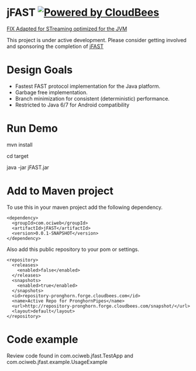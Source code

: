 
jFAST [![Powered by CloudBees](https://www.cloudbees.com/sites/default/files/styles/large/public/Button-Powered-by-CB.png?itok=uMDWINfY)](https://pronghorn.ci.cloudbees.com/)
=====

[FIX Adapted for STreaming optimized for the JVM ](http://en.wikipedia.org/wiki/FAST_protocol)


This project is under active development.
Please consider getting involved and sponsoring the completion of [jFAST](mailto:info@ociweb.com;?subject=jFAST%20Sponsor%20Inquiry)
                 

# Design Goals

* Fastest FAST protocol implementation for the Java platform.
* Garbage free implementation.
* Branch minimization for consistent (deterministic) performance.
* Restricted to Java 6/7 for Android compatibility

# Run Demo

  mvn install
  
  cd target
  
  java -jar jFAST.jar

    
# Add to Maven project
  
  To use this in your maven project add the following dependency.
  
    <dependency>
      <groupId>com.ociweb</groupId>
      <artifactId>jFAST</artifactId>
      <version>0.0.1-SNAPSHOT</version>
    </dependency>
   
  Also add this public repository to your pom or settings.

    <repository>
      <releases>
        <enabled>false</enabled>
      </releases>
      <snapshots>
        <enabled>true</enabled>
      </snapshots>
      <id>repository-pronghorn.forge.cloudbees.com</id>
      <name>Active Repo for PronghornPipes</name>
      <url>http://repository-pronghorn.forge.cloudbees.com/snapshot/</url>
      <layout>default</layout>
    </repository>




# Code example
  
  Review code found in com.ociweb.jfast.TestApp and com.ociweb.jfast.example.UsageExample
 
